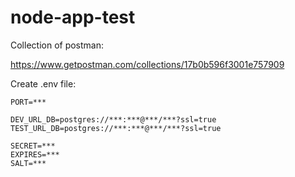 # node-app-test

Collection of postman:

https://www.getpostman.com/collections/17b0b596f3001e757909

Create .env file:

```
PORT=***

DEV_URL_DB=postgres://***:***@***/***?ssl=true
TEST_URL_DB=postgres://***:***@***/***?ssl=true

SECRET=***
EXPIRES=***
SALT=*** 
```
